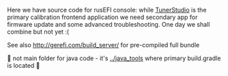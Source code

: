 Here we have source code for rusEFI console: while [TunerStudio](http://www.tunerstudio.com/index.php/products/tuner-studio) is the primary calibration frontend application we need secondary app for firmware update and some advanced troubleshooting. One day we shall combine but not yet :(

See also http://gerefi.com/build_server/ for pre-compiled full bundle

🔴 not main folder for java code - it's [../java_tools](../java_tools) where primary build.gradle is located 🔴
